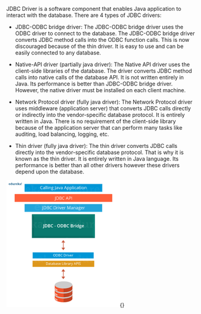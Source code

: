 JDBC Driver is a software component that enables Java application to
interact with the database. There are 4 types of JDBC drivers:

- JDBC-ODBC bridge driver: The JDBC-ODBC bridge driver uses the ODBC
  driver to connect to the database. The JDBC-ODBC bridge driver
  converts JDBC method calls into the ODBC function calls. This is now
  discouraged because of the thin driver. It is easy to use and can be
  easily connected to any database.

- Native-API driver (partially java driver): The Native API driver
  uses the client-side libraries of the database. The driver converts
  JDBC method calls into native calls of the database API. It is not
  written entirely in Java. Its performance is better than JDBC-ODBC
  bridge driver. However, the native driver must be installed on each
  client machine.

- Network Protocol driver (fully java driver): The Network Protocol
  driver uses middleware (application server) that converts JDBC calls
  directly or indirectly into the vendor-specific database protocol.
  It is entirely written in Java. There is no requirement of the
  client-side library because of the application server that can
  perform many tasks like auditing, load balancing, logging, etc.

- Thin driver (fully java driver): The thin driver converts JDBC calls
  directly into the vendor-specific database protocol. That is why it
  is known as the thin driver. It is entirely written in Java
  language. Its performance is better than all other drivers however
  these drivers depend upon the database.

![](image92.png){}